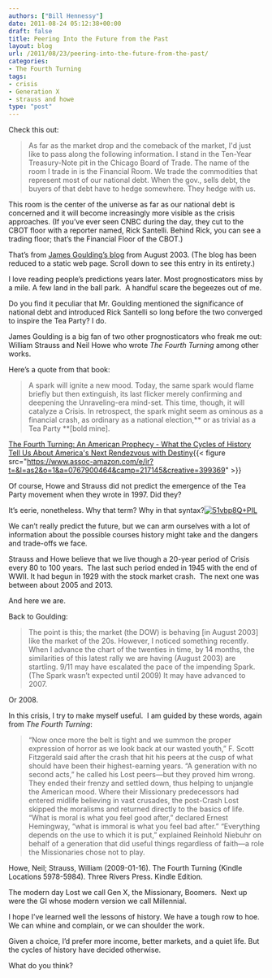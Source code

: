 ```yaml
---
authors: ["Bill Hennessy"]
date: 2011-08-24 05:12:38+00:00
draft: false
title: Peering Into the Future from the Past
layout: blog
url: /2011/08/23/peering-into-the-future-from-the-past/
categories:
- The Fourth Turning
tags:
- crisis
- Generation X
- strauss and howe
type: "post"
---
```


Check this out:



> As far as the market drop and the comeback of the market, I'd just like to pass along the following information. I stand in the Ten-Year Treasury-Note pit in the Chicago Board of Trade. The name of the room I trade in is the Financial Room. We trade the commodities that represent most of our national debt. When the gov., sells debt, the buyers of that debt have to hedge somewhere. They hedge with us.

This room is the center of the universe as far as our national debt is concerned and it will become increasingly more visible as the crisis approaches. (If you’ve ever seen CNBC during the day, they cut to the CBOT floor with a reporter named, Rick Santelli. Behind Rick, you can see a trading floor; that’s the Financial Floor of the CBOT.)



That’s from [James Goulding’s blog](https://www.jamesgoulding.com/predictions.htm) from August 2003. (The blog has been reduced to a static web page. Scroll down to see this entry in its entirety.)

I love reading people’s predictions years later. Most prognosticators miss by a mile. A few land in the ball park.  A handful scare the begeezes out of me.

Do you find it peculiar that Mr. Goulding mentioned the significance of national debt and introduced Rick Santelli so long before the two converged to inspire the Tea Party? I do.

James Goulding is a big fan of two other prognosticators who freak me out: William Strauss and Neil Howe who wrote _The Fourth Turning_ among other works.

Here’s a quote from that book:



> A spark will ignite a new mood. Today, the same spark would flame briefly but then extinguish, its last flicker merely confirming and deepening the Unraveling-era mind-set. This time, though, it will catalyze a Crisis. In retrospect, the spark might seem as ominous as a financial crash, as ordinary as a national election,** or as trivial as a Tea Party **[bold mine].

[The Fourth Turning: An American Prophecy - What the Cycles of History Tell Us About America's Next Rendezvous with Destiny](https://www.amazon.com/gp/product/0767900464/ref=as_li_ss_tl?ie=UTF8&tag=hennesssview-20&linkCode=as2&camp=217145&creative=399369&creativeASIN=0767900464){{< figure src="https://www.assoc-amazon.com/e/ir?t=&l=as2&o=1&a=0767900464&camp=217145&creative=399369" >}}




Of course, Howe and Strauss did not predict the emergence of the Tea Party movement when they wrote in 1997. Did they?

It’s eerie, nonetheless. Why that term? Why in that syntax?[![51vbp8Q+PIL](https://hennessysview.com/wp-content/uploads/2011/08/51vbp8QPIL-197x300.jpg)
](https://www.amazon.com/gp/product/B001RKFU4I/ref=dp-kindle-redirect?ie=UTF8&btkr=1)

We can’t really predict the future, but we can arm ourselves with a lot of information about the possible courses history might take and the dangers and trade-offs we face.

Strauss and Howe believe that we live though a 20-year period of Crisis every 80 to 100 years.  The last such period ended in 1945 with the end of WWII. It had begun in 1929 with the stock market crash.  The next one was between about 2005 and 2013.

And here we are.

Back to Goulding:



> The point is this; the market (the DOW) is behaving [in August 2003] like the market of the 20s. However, I noticed something recently. When I advance the chart of the twenties in time, by 14 months, the similarities of this latest rally we are having (August 2003) are startling. 9/11 may have escalated the pace of the impending Spark. (The Spark wasn’t expected until 2009) It may have advanced to 2007.



Or 2008.

In this crisis, I try to make myself useful.  I am guided by these words, again from _The Fourth Turning_:



> “Now once more the belt is tight and we summon the proper expression of horror as we look back at our wasted youth,” F. Scott Fitzgerald said after the crash that hit his peers at the cusp of what should have been their highest-earning years. “A generation with no second acts,” he called his Lost peers—but they proved him wrong. They ended their frenzy and settled down, thus helping to unjangle the American mood. Where their Missionary predecessors had entered midlife believing in vast crusades, the post-Crash Lost skipped the moralisms and returned directly to the basics of life. “What is moral is what you feel good after,” declared Ernest Hemingway, “what is immoral is what you feel bad after.” “Everything depends on the use to which it is put,” explained Reinhold Niebuhr on behalf of a generation that did useful things regardless of faith—a role the Missionaries chose not to play.

Howe, Neil; Strauss, William (2009-01-16). The Fourth Turning (Kindle Locations 5978-5984). Three Rivers Press. Kindle Edition.



The modern day Lost we call Gen X, the Missionary, Boomers.  Next up were the GI whose modern version we call Millennial.

I hope I’ve learned well the lessons of history. We have a tough row to hoe. We can whine and complain, or we can shoulder the work.

Given a choice, I’d prefer more income, better markets, and a quiet life. But the cycles of history have decided otherwise.

What do you think?

